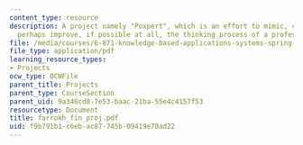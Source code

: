 ```yaml
---
content_type: resource
description: A project namely "Poxpert", which is an effort to mimic, capture and
  perhaps improve, if possible at all, the thinking process of a professional player.
file: /media/courses/6-871-knowledge-based-applications-systems-spring-2005/f9b791b1c6ebac87745b09419e70ad22_farrokh_fin_proj.pdf
file_type: application/pdf
learning_resource_types:
- Projects
ocw_type: OCWFile
parent_title: Projects
parent_type: CourseSection
parent_uid: 9a346cd8-7e53-baac-21ba-55e4c4157f53
resourcetype: Document
title: farrokh_fin_proj.pdf
uid: f9b791b1-c6eb-ac87-745b-09419e70ad22
---
```


